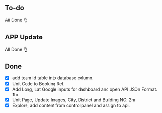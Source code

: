 ## To-do

All Done :ok_hand:


## APP Update
All Done :ok_hand:

## Done
- [x] add team id table into database column. 
- [x] Unit Code to Booking Ref.
- [x] Add Long, Lat Google inputs for dashboard and open API JSOn Format. 1hr
- [x] Unit Page, Update Images, City, District and Building NO. 2hr
- [x] Explore, add content from control panel and assign to api.